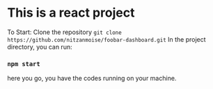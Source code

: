 # This is a react project

To Start:
Clone the repository
`git clone https://github.com/nitzanmoise/foobar-dashboard.git`
In the project directory, you can run:

### `npm start`

here you go, you have the codes running on your machine.

